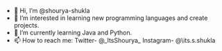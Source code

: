 - 👋 Hi, I’m @shourya-shukla
- 👀 I’m interested in learning new programming languages and create projects.
- 🌱 I’m currently learning Java and Python.
- 📫 How to reach me:  Twitter- @\_ItsShourya_
                        Instagram- @\its.s.shukla

<!---
shourya-shukla/shourya-shukla is a ✨ special ✨ repository because its `README.md` (this file) appears on your GitHub profile.
You can click the Preview link to take a look at your changes.
--->
